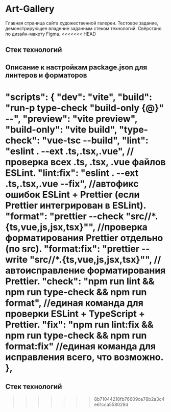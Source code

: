 # Art-Gallery
Главная страница сайта художественной галереи. Тестовое задание, демонстрирующее владение заданным стеком технологий. Свёрстано по дизайн-макету Figma.
<<<<<<< HEAD

## Стек технологий

## Описание к настройкам package.json для линтеров и форматоров
  "scripts": {
    "dev": "vite",
    "build": "run-p type-check \"build-only {@}\" --",
    "preview": "vite preview",
    "build-only": "vite build",
    "type-check": "vue-tsc --build",
    "lint": "eslint . --ext .ts,.tsx,.vue", //проверка всех .ts, .tsx, .vue файлов ESLint.
    "lint:fix": "eslint . --ext .ts,.tsx,.vue --fix", //автофикс ошибок ESLint + Prettier (если Prettier интегрирован в ESLint).
    "format": "prettier --check \"src/**/*.{ts,vue,js,jsx,tsx}\"", //проверка форматирования Prettier отдельно (по src).
    "format:fix": "prettier --write \"src/**/*.{ts,vue,js,jsx,tsx}\"", //автоисправление форматирования Prettier.
    "check": "npm run lint && npm run type-check && npm run format", //единая команда для проверки ESLint + TypeScript + Prettier.
    "fix": "npm run lint:fix && npm run type-check && npm run format:fix" //единая команда для исправления всего, что возможно.
  },
=======
## Стек технологий
>>>>>>> 8b71044218fb76609ce78b2a3c4e61cca558028d
